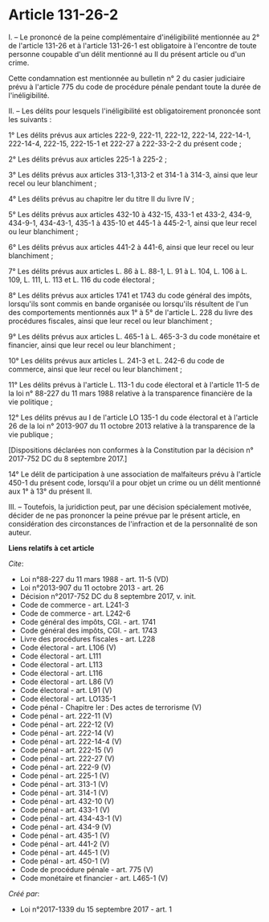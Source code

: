 # Article 131-26-2

I. – Le prononcé de la peine complémentaire d'inéligibilité mentionnée au 2° de l'article 131-26 et à l'article 131-26-1 est
obligatoire à l'encontre de toute personne coupable d'un délit mentionné au II du présent article ou d'un crime.

Cette condamnation est mentionnée au bulletin n° 2 du casier judiciaire prévu à l'article 775 du code de procédure pénale
pendant toute la durée de l'inéligibilité.

II. – Les délits pour lesquels l'inéligibilité est obligatoirement prononcée sont les suivants :

1° Les délits prévus aux articles 222-9, 222-11, 222-12, 222-14, 222-14-1, 222-14-4, 222-15, 222-15-1 et 222-27 à 222-33-2-2
du présent code ;

2° Les délits prévus aux articles 225-1 à 225-2 ;

3° Les délits prévus aux articles 313-1,313-2 et 314-1 à 314-3, ainsi que leur recel ou leur blanchiment ;

4° Les délits prévus au chapitre Ier du titre II du livre IV ;

5° Les délits prévus aux articles 432-10 à 432-15, 433-1 et 433-2, 434-9, 434-9-1, 434-43-1, 435-1 à 435-10 et 445-1 à
445-2-1, ainsi que leur recel ou leur blanchiment ;

6° Les délits prévus aux articles 441-2 à 441-6, ainsi que leur recel ou leur blanchiment ;

7° Les délits prévus aux articles L. 86 à L. 88-1, L. 91 à L. 104, L. 106 à L. 109, L. 111, L. 113 et L. 116 du code
électoral ;

8° Les délits prévus aux articles 1741 et 1743 du code général des impôts, lorsqu'ils sont commis en bande organisée ou
lorsqu'ils résultent de l'un des comportements mentionnés aux 1° à 5° de l'article L. 228 du livre des procédures fiscales,
ainsi que leur recel ou leur blanchiment ;

9° Les délits prévus aux articles L. 465-1 à L. 465-3-3 du code monétaire et financier, ainsi que leur recel ou leur
blanchiment ;

10° Les délits prévus aux articles L. 241-3 et L. 242-6 du code de commerce, ainsi que leur recel ou leur blanchiment ;

11° Les délits prévus à l'article L. 113-1 du code électoral et à l'article 11-5 de la loi n° 88-227 du 11 mars 1988 relative
à la transparence financière de la vie politique ;

12° Les délits prévus au I de l'article LO 135-1 du code électoral et à l'article 26 de la loi n° 2013-907 du 11 octobre 2013
relative à la transparence de la vie publique ;

[Dispositions déclarées non conformes à la Constitution par la décision n° 2017-752 DC du 8 septembre 2017.]

14° Le délit de participation à une association de malfaiteurs prévu à l'article 450-1 du présent code, lorsqu'il a pour
objet un crime ou un délit mentionné aux 1° à 13° du présent II.

III. – Toutefois, la juridiction peut, par une décision spécialement motivée, décider de ne pas prononcer la peine prévue par
le présent article, en considération des circonstances de l'infraction et de la personnalité de son auteur.

**Liens relatifs à cet article**

_Cite_:

  - Loi n°88-227 du 11 mars 1988 - art. 11-5 (VD)
  - Loi n°2013-907 du 11 octobre 2013 - art. 26
  - Décision n°2017-752 DC du 8 septembre 2017, v. init.
  - Code de commerce - art. L241-3
  - Code de commerce - art. L242-6
  - Code général des impôts, CGI. - art. 1741
  - Code général des impôts, CGI. - art. 1743
  - Livre des procédures fiscales - art. L228
  - Code électoral - art. L106 (V)
  - Code électoral - art. L111
  - Code électoral - art. L113
  - Code électoral - art. L116
  - Code électoral - art. L86 (V)
  - Code électoral - art. L91 (V)
  - Code électoral - art. LO135-1
  - Code pénal -  Chapitre Ier : Des actes de terrorisme (V)
  - Code pénal - art. 222-11 (V)
  - Code pénal - art. 222-12 (V)
  - Code pénal - art. 222-14 (V)
  - Code pénal - art. 222-14-4 (V)
  - Code pénal - art. 222-15 (V)
  - Code pénal - art. 222-27 (V)
  - Code pénal - art. 222-9 (V)
  - Code pénal - art. 225-1 (V)
  - Code pénal - art. 313-1 (V)
  - Code pénal - art. 314-1 (V)
  - Code pénal - art. 432-10 (V)
  - Code pénal - art. 433-1 (V)
  - Code pénal - art. 434-43-1 (V)
  - Code pénal - art. 434-9 (V)
  - Code pénal - art. 435-1 (V)
  - Code pénal - art. 441-2 (V)
  - Code pénal - art. 445-1 (V)
  - Code pénal - art. 450-1 (V)
  - Code de procédure pénale - art. 775 (V)
  - Code monétaire et financier - art. L465-1 (V)

_Créé par_:

  - Loi n°2017-1339 du 15 septembre 2017 - art. 1
